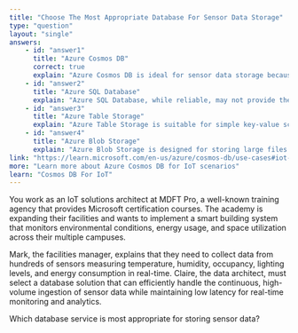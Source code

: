 ```yaml
---
title: "Choose The Most Appropriate Database For Sensor Data Storage"
type: "question"
layout: "single"
answers:
    - id: "answer1"
      title: "Azure Cosmos DB"
      correct: true
      explain: "Azure Cosmos DB is ideal for sensor data storage because of its ability to handle high-frequency data ingestion, provide extremely low latency access, scale globally, and support real-time analytics - all essential requirements for IoT sensor applications."
    - id: "answer2"
      title: "Azure SQL Database"
      explain: "Azure SQL Database, while reliable, may not provide the extremely low latency and high scalability required for ingesting vast amounts of sensor data from IoT devices in real-time."
    - id: "answer3"
      title: "Azure Table Storage"
      explain: "Azure Table Storage is suitable for simple key-value scenarios but lacks the advanced querying, global distribution, and low-latency capabilities needed for complex sensor data analytics."
    - id: "answer4"
      title: "Azure Blob Storage"
      explain: "Azure Blob Storage is designed for storing large files and unstructured data but is not optimized for the high-frequency, low-latency data ingestion typical of sensor arrays."
link: "https://learn.microsoft.com/en-us/azure/cosmos-db/use-cases#iot-and-telematics"
more: "Learn more about Azure Cosmos DB for IoT scenarios"
learn: "Cosmos DB For IoT"
---
```


You work as an IoT solutions architect at MDFT Pro, a well-known training agency that provides Microsoft certification courses. The academy is expanding their facilities and wants to implement a smart building system that monitors environmental conditions, energy usage, and space utilization across their multiple campuses.

Mark, the facilities manager, explains that they need to collect data from hundreds of sensors measuring temperature, humidity, occupancy, lighting levels, and energy consumption in real-time. Claire, the data architect, must select a database solution that can efficiently handle the continuous, high-volume ingestion of sensor data while maintaining low latency for real-time monitoring and analytics.

Which database service is most appropriate for storing sensor data?